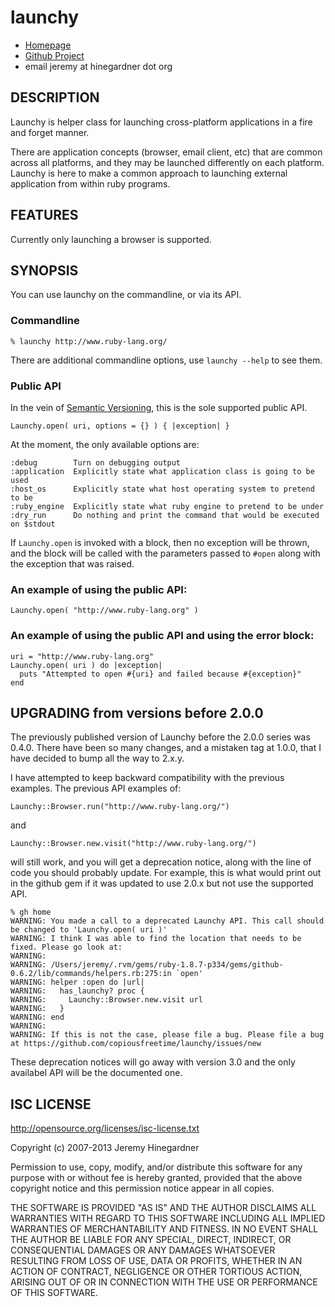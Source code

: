 # launchy

* [Homepage](https://github.com/copiousfreetime/launchy)
* [Github Project](https://github.com/copiousfreetime/launchy)
* email jeremy at hinegardner dot org

## DESCRIPTION

Launchy is helper class for launching cross-platform applications in a fire and
forget manner.

There are application concepts (browser, email client, etc) that are common
across all platforms, and they may be launched differently on each platform.
Launchy is here to make a common approach to launching external application from
within ruby programs.

## FEATURES

Currently only launching a browser is supported.

## SYNOPSIS

You can use launchy on the commandline, or via its API.

### Commandline

    % launchy http://www.ruby-lang.org/

There are additional commandline options, use `launchy --help` to see them.

### Public API

In the vein of [Semantic Versioning](http://semver.org), this is the sole
supported public API.

    Launchy.open( uri, options = {} ) { |exception| }

At the moment, the only available options are:

    :debug        Turn on debugging output
    :application  Explicitly state what application class is going to be used
    :host_os      Explicitly state what host operating system to pretend to be
    :ruby_engine  Explicitly state what ruby engine to pretend to be under
    :dry_run      Do nothing and print the command that would be executed on $stdout

If `Launchy.open` is invoked with a block, then no exception will be thrown, and
the block will be called with the parameters passed to `#open` along with the
exception that was raised.

### An example of using the public API:

    Launchy.open( "http://www.ruby-lang.org" )

### An example of using the public API and using the error block:

    uri = "http://www.ruby-lang.org"
    Launchy.open( uri ) do |exception|
      puts "Attempted to open #{uri} and failed because #{exception}"
    end

## UPGRADING from versions before 2.0.0

The previously published version of Launchy before the 2.0.0 series was 0.4.0.
There have been so many changes, and a mistaken tag at 1.0.0, that I have
decided to bump all the way to 2.x.y.

I have attempted to keep backward compatibility with the previous examples. The
previous API examples of:

    Launchy::Browser.run("http://www.ruby-lang.org/")

and

    Launchy::Browser.new.visit("http://www.ruby-lang.org/")

will still work, and you will get a deprecation notice, along with the line
of code you should probably update. For example, this is what would print out
in the github gem if it was updated to use 2.0.x but not use the supported API.

    % gh home
    WARNING: You made a call to a deprecated Launchy API. This call should be changed to 'Launchy.open( uri )'
    WARNING: I think I was able to find the location that needs to be fixed. Please go look at:
    WARNING:
    WARNING: /Users/jeremy/.rvm/gems/ruby-1.8.7-p334/gems/github-0.6.2/lib/commands/helpers.rb:275:in `open'
    WARNING: helper :open do |url|
    WARNING:   has_launchy? proc {
    WARNING:     Launchy::Browser.new.visit url
    WARNING:   }
    WARNING: end
    WARNING:
    WARNING: If this is not the case, please file a bug. Please file a bug at https://github.com/copiousfreetime/launchy/issues/new

These deprecation notices will go away with version 3.0 and the only availabel
API will be the documented one.

## ISC LICENSE

http://opensource.org/licenses/isc-license.txt

Copyright (c) 2007-2013 Jeremy Hinegardner

Permission to use, copy, modify, and/or distribute this software for any
purpose with or without fee is hereby granted, provided that the above
copyright notice
and this permission notice appear in all copies.

THE SOFTWARE IS PROVIDED "AS IS" AND THE AUTHOR DISCLAIMS ALL WARRANTIES
WITH REGARD TO THIS SOFTWARE INCLUDING ALL IMPLIED WARRANTIES OF
MERCHANTABILITY AND FITNESS. IN NO EVENT SHALL THE AUTHOR BE LIABLE FOR
ANY SPECIAL, DIRECT, INDIRECT, OR CONSEQUENTIAL DAMAGES OR ANY DAMAGES
WHATSOEVER RESULTING FROM LOSS OF USE, DATA OR PROFITS, WHETHER IN AN
ACTION OF CONTRACT, NEGLIGENCE OR OTHER TORTIOUS ACTION, ARISING OUT OF
OR IN CONNECTION WITH THE USE OR PERFORMANCE OF THIS SOFTWARE.

